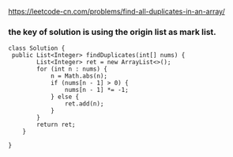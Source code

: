 https://leetcode-cn.com/problems/find-all-duplicates-in-an-array/
### the key of solution is using the origin list as mark list. 
```
class Solution {
 public List<Integer> findDuplicates(int[] nums) {
        List<Integer> ret = new ArrayList<>();
        for (int n : nums) {
            n = Math.abs(n);
            if (nums[n - 1] > 0) {
                nums[n - 1] *= -1;
            } else {
                ret.add(n);
            }
        }
        return ret;
    }
    
}
```
